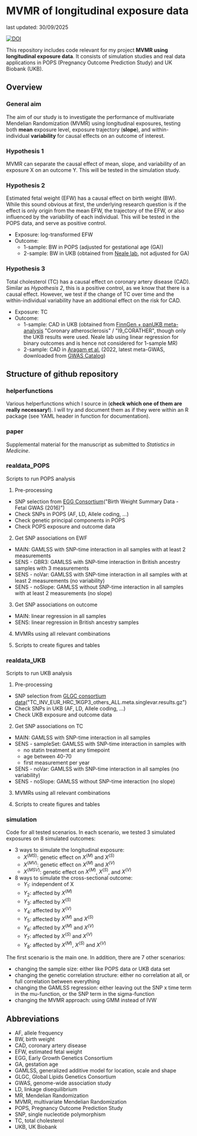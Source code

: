 # MVMR of longitudinal exposure data

last updated: 30/09/2025

[![DOI](https://zenodo.org/badge/662550343.svg)](https://doi.org/10.5281/zenodo.15052247)

This repository includes code relevant for my project **MVMR using longitudinal exposure data**. It consists of simulation studies and real data applications in POPS (Pregnancy Outcome Prediction Study)  and UK Biobank (UKB). 

## Overview

### General aim 

The aim of our study is to investigate the performance of multivariate Mendelian Randomization (MVMR) using longitudinal exposures, testing both **mean** exposure level, exposure trajectory (**slope**), and within-individual **variability** for causal effects on an outcome of interest.  

### Hypothesis 1

MVMR can separate the causal effect of mean, slope, and variability of an exposure X on an outcome Y. This will be tested in the simulation study.

### Hypothesis 2

Estimated fetal weight (EFW) has a causal effect on birth weight (BW). While this sound obvious at first, the underlying research question is if the effect is only origin from the mean EFW, the trajectory of the EFW, or also influenced by the variability of each individual. This will be tested in the POPS data, and serve as positive control. 

- Exposure: log-transformed EFW
- Outcome: 
    - 1-sample: BW in POPS (adjusted for gestational age (GA))
    - 2-sample: BW in UKB (obtained from [Neale lab](https://www.nealelab.is/uk-biobank), not adjusted for GA)

### Hypothesis 3

Total cholesterol (TC) has a causal effect on coronary artery disease (CAD). Similar as *Hypothesis 2*, this is a positive control, as we know that there is a causal effect. However, we test if the change of TC over time and the within-individual variability have an additional effect on the risk for CAD.  

- Exposure: TC
- Outcome: 
    - 1-sample: CAD in UKB (obtained from [FinnGen + panUKB meta-analysis](https://public-metaresults-fg-ukbb.finngen.fi/) "Coronary atherosclerosis" / "I9_CORATHER", though only the UKB results were used. Neale lab using linear regression for binary outcomes and is hence not considered for 1-sample MR)
    - 2-sample: CAD in [Aragam et al.](https://pubmed.ncbi.nlm.nih.gov/36474045/) (2022, latest meta-GWAS, downloaded from [GWAS Catalog](https://www.ebi.ac.uk/gwas/studies/GCST90132314))

## Structure of github repository

### helperfunctions

Various helperfunctions which I source in (**check which one of them are really necessary!**). I will try and document them as if they were within an R package (see YAML header in function for documentation).

### paper

Supplemental material for the manuscript as submitted to _Statistics in Medicine_. 

### realdata_POPS 

Scripts to run POPS analysis

1) Pre-processing 
  - SNP selection from [EGG Consortium](http://egg-consortium.org/)("Birth Weight Summary Data - Fetal GWAS (2016)") 
  - Check SNPs in POPS (AF, LD, Allele coding, ...)
  - Check genetic principal components in POPS
  - Check POPS exposure and outcome data
  
2) Get SNP associations on EWF
  - MAIN: GAMLSS with SNP-time interaction in all samples with at least 2 measurements 
  - SENS - GBR3: GAMLSS with SNP-time interaction in British ancestry samples with 3 measurements 
  - SENS - noVar: GAMLSS with SNP-time interaction in all samples with at least 2 measurements (no variability)
  - SENS - noSlope: GAMLSS without SNP-time interaction in all samples with at least 2 measurements (no slope) 

3) Get SNP associations on outcome
  - MAIN: linear regression in all samples
  - SENS: linear regression in British ancestry samples
  
4) MVMRs using all relevant combinations

5) Scripts to create figures and tables

### realdata_UKB 

Scripts to run UKB analysis

1) Pre-processing 
  - SNP selection from [GLGC consortium data](https://csg.sph.umich.edu/willer/public/glgc-lipids2021/)("TC_INV_EUR_HRC_1KGP3_others_ALL.meta.singlevar.results.gz")
  - Check SNPs in UKB (AF, LD, Allele coding, ...)
  - Check UKB exposure and outcome data
  
2) Get SNP associations on TC
  - MAIN: GAMLSS with SNP-time interaction in all samples 
  - SENS - sampleSet: GAMLSS with SNP-time interaction in samples with 
      - no statin treatment at any timepoint
      - age between 40-70
      - first measurement per year
  - SENS - noVar: GAMLSS with SNP-time interaction in all samples (no variability)
  - SENS - noSlope: GAMLSS without SNP-time interaction (no slope) 

3) MVMRs using all relevant combinations

4) Scripts to create figures and tables

### simulation

Code for all tested scenarios. In each scenario, we tested 3 simulated exposures on 8 simulated outcomes:

- 3 ways to simulate the longitudinal exposure: 
    - $X^{(MS)}$: genetic effect on $X^{(M)}$ and $X^{(S)}$
    - $X^{(MV)}$: genetic effect on $X^{(M)}$ and $X^{(V)}$
    - $X^{(MSV)}$: genetic effect on $X^{(M)}$, $X^{(S)}$, and $X^{(V)}$
- 8 ways to simulate the cross-sectional outcome: 
    - $Y_1$: independent of X
    - $Y_2$: affected by $X^{(M)}$
    - $Y_3$: affected by $X^{(S)}$
    - $Y_4$: affected by $X^{(V)}$
    - $Y_5$: affected by $X^{(M)}$ and $X^{(S)}$
    - $Y_6$: affected by $X^{(M)}$ and $X^{(V)}$
    - $Y_7$: affected by $X^{(S)}$ and $X^{(V)}$
    - $Y_8$: affected by $X^{(M)}$, $X^{(S)}$ and $X^{(V)}$

The first scenario is the main one. In addition, there are 7 other scenarios: 

- changing the sample size: either like POPS data or UKB data set
- changing the genetic correlation structure: either no correlation at all, or full correlation between everything
- changing the GAMLSS regression: either leaving out the SNP x time term in the mu-function, or the SNP term in the sigma-function
- changing the MVMR approach: using GMM instead of IVW

## Abbreviations

- AF, allele frequency
- BW, birth weight
- CAD, coronary artery disease
- EFW, estimated fetal weight
- EGG, Early Growth Genetics Consortium
- GA, gestation age
- GAMLSS, generalized additive model for location, scale and shape
- GLGC, Global Lipids Genetics Consortium
- GWAS, genome-wide association study
- LD, linkage disequilibrium
- MR, Mendelian Randomization
- MVMR, multivariate Mendelian Randomization
- POPS, Pregnancy Outcome Prediction Study
- SNP, single nucleotide polymorphism
- TC, total cholesterol 
- UKB, UK Biobank

